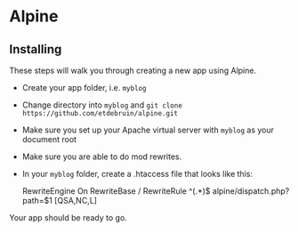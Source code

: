 # Alpine

## Installing

These steps will walk you through creating a new app using Alpine.

* Create your app folder, i.e. `myblog`
* Change directory into `myblog` and `git clone https://github.com/etdebruin/alpine.git`
* Make sure you set up your Apache virtual server with `myblog` as your document root
* Make sure you are able to do mod rewrites.
* In your `myblog` folder, create a .htaccess file that looks like this:

  RewriteEngine On
  RewriteBase /
  RewriteRule ^(.*)$ alpine/dispatch.php?path=$1 [QSA,NC,L]


Your app should be ready to go.
